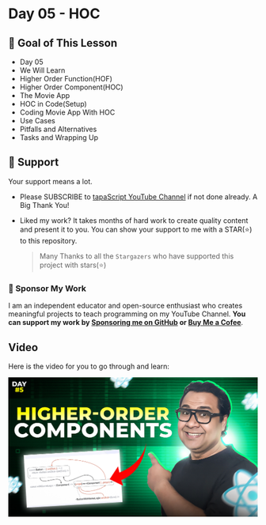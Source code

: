 # Day 05 - HOC

## **🎯 Goal of This Lesson**

- Day 05
- We Will Learn
- Higher Order Function(HOF)
- Higher Order Component(HOC)
- The Movie App
- HOC in Code(Setup)
- Coding Movie App With HOC
- Use Cases
- Pitfalls and Alternatives
- Tasks and Wrapping Up

## 🫶 Support

Your support means a lot.

- Please SUBSCRIBE to [tapaScript YouTube Channel](https://youtube.com/tapasadhikary) if not done already. A Big Thank You!
- Liked my work? It takes months of hard work to create quality content and present it to you. You can show your support to me with a STAR(⭐) to this repository.

    > Many Thanks to all the `Stargazers` who have supported this project with stars(⭐)

### 🤝 Sponsor My Work

I am an independent educator and open-source enthusiast who creates meaningful projects to teach programming on my YouTube Channel. **You can support my work by [Sponsoring me on GitHub](https://github.com/sponsors/atapas) or [Buy Me a Cofee](https://buymeacoffee.com/tapasadhikary)**.

## Video

Here is the video for you to go through and learn:

[![day-05](./banner.jpg)](https://youtu.be/spDQ4oCKSPY "Video")
